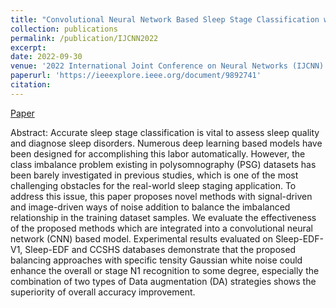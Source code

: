 ```yaml
---
title: "Convolutional Neural Network Based Sleep Stage Classification with Class Imbalance"
collection: publications
permalink: /publication/IJCNN2022
excerpt: 
date: 2022-09-30
venue: '2022 International Joint Conference on Neural Networks (IJCNN)'
paperurl: 'https://ieeexplore.ieee.org/document/9892741'
citation: 
---
```


[Paper](https://ieeexplore.ieee.org/document/9892741)


Abstract:
Accurate sleep stage classification is vital to assess sleep quality and diagnose sleep disorders. Numerous deep learning based models have been designed for accomplishing this labor automatically. However, the class imbalance problem existing in polysomnography (PSG) datasets has been barely investigated in previous studies, which is one of the most challenging obstacles for the real-world sleep staging application. To address this issue, this paper proposes novel methods with signal-driven and image-driven ways of noise addition to balance the imbalanced relationship in the training dataset samples. We evaluate the effectiveness of the proposed methods which are integrated into a convolutional neural network (CNN) based model. Experimental results evaluated on Sleep-EDF-V1, Sleep-EDF and CCSHS databases demonstrate that the proposed balancing approaches with specific tensity Gaussian white noise could enhance the overall or stage N1 recognition to some degree, especially the combination of two types of Data augmentation (DA) strategies shows the superiority of overall accuracy improvement.

